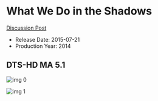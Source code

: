 # What We Do in the Shadows

[Discussion Post](https://www.avsforum.com/threads/bass-eq-for-filtered-movies.2995212/post-57963398)

* Release Date: 2015-07-21
* Production Year: 2014

## DTS-HD MA 5.1

![img 0](https://i.imgur.com/QtkbT8o.jpg)

![img 1](https://i.imgur.com/hdqLfSL.jpg)

